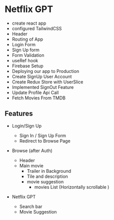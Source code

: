 # Netflix GPT
- create react app
- configured TailwindCSS
- Header
- Routing of App
- Login Form
- Sign Up form
- Form Validation
- useRef hook
- Firebase Setup
- Deploying our app to Production
- Create SignUp User Account
- Create Redux Store with UserSlice
- Implemented SignOut Feature
- Update Profile Api Call
- Fetch Movies From TMDB

## Features
- Login/Sign Up
   - Sign In / Sign Up Form
   - Redirect to Browse Page

- Browse (after Auth)
  - Header
  - Main movie
    - Trailer in Background
    - Tile and description
    - movie suggestion 
       -  movies List (Horizontally scrollable )

- Netflix GPT
  - Search bar
  - Movie Suggestion
